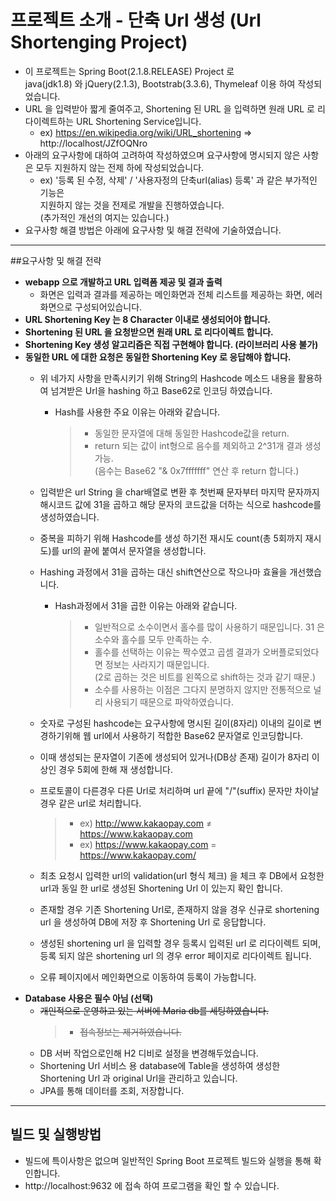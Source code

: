 # <h1>프로젝트 소개 - 단축 Url 생성 (Url Shortenging Project) </h1>
* 이 프로젝트는 Spring Boot(2.1.8.RELEASE) Project 로 <br/>
    java(jdk1.8) 와 jQuery(2.1.3), Bootstrab(3.3.6), Thymeleaf 이용 하여 작성되었습니다. 
* URL 을 입력받아 짧게 줄여주고, Shortening 된 URL 을 입력하면 원래 URL 로 리다이렉트하는 URL Shortening Service입니다.
    * ex) https://en.wikipedia.org/wiki/URL_shortening => http://localhost/JZfOQNro
* 아래의 요구사항에 대하여 고려하여 작성하였으며 요구사항에 명시되지 않은 사항은 모두 지원하지 않는 전제 하에 작성되었습니다.
    * ex) '등록 된 수정, 삭제' / '사용자정의 단축url(alias) 등록' 과 같은 부가적인 기능은 <br />
     지원하지 않는 것을 전제로 개발을 진행하였습니다. <br /> (추가적인 개선의 여지는 있습니다.) 
* 요구사항 해결 방법은 아래에 요구사항 및 해결 전략에 기술하였습니다.
<hr/>

##요구사항 및 해결 전략
+ __webapp 으로 개발하고 URL 입력폼 제공 및 결과 출력__
    * 화면은 입력과 결과를 제공하는 메인화면과 전체 리스트를 제공하는 화면, 에러화면으로 구성되어있습니다.
+ __URL Shortening Key 는 8 Character 이내로 생성되어야 합니다.__
+ __Shortening 된 URL 을 요청받으면 원래 URL 로 리다이렉트 합니다.__
+ __Shortening Key 생성 알고리즘은 직접 구현해야 합니다. (라이브러리 사용 불가)__
+ __동일한 URL 에 대한 요청은 동일한 Shortening Key 로 응답해야 합니다.__
    * 위 네가지 사항을 만족시키기 위해 String의 Hashcode 메소드 내용을 활용하여 
      넘겨받은 Url을 hashing 하고 Base62로 인코딩 하였습니다.
      * Hash를 사용한 주요 이유는 아래와 같습니다. 
          > - 동일한 문자열에 대해 동일한 Hashcode값을 return.
          > - return 되는 값이 int형으로 음수를 제외하고 2^31개 결과 생성 가능.<br/>
          (음수는 Base62 "& 0x7fffffff" 연산 후 return 합니다.)
          
    * 입력받은 url String 을 char배열로 변환 후 첫번째 문자부터 마지막 문자까지<br/>
    해시코드 값에 31을 곱하고 해당 문자의 코드값을 더하는 식으로 hashcode를 생성하였습니다.
    * 중복을 피하기 위해 Hashcode를 생성 하기전 재시도 count(총 5회까지 재시도)를 url의 끝에 붙여서 문자열을 생성합니다.   
    * Hashing 과정에서 31을 곱하는 대신 shift연산으로 작으나마 효율을 개선했습니다.
        * Hash과정에서 31을 곱한 이유는 아래와 같습니다.
            > - 일반적으로 소수이면서 홀수를 많이 사용하기 때문입니다. 31 은 소수와 홀수를 모두 만족하는 수.
            > - 홀수를 선택하는 이유는 짝수였고 곱셈 결과가 오버플로되었다면 정보는 사라지기 때문입니다.<br/>
               (2로 곱하는 것은 비트를 왼쪽으로 shift하는 것과 같기 때문.)
            > - 소수를 사용하는 이점은 그다지 분명하지 않지만 전통적으로 널리 사용되기 때문으로 파악하였습니다. 
    * 숫자로 구성된 hashcode는 요구사항에 명시된 길이(8자리) 이내의 길이로 변경하기위해 웹 url에서 사용하기 적합한
        Base62 문자열로 인코딩합니다. 
    * 이때 생성되는 문자열이 기존에 생성되어 있거나(DB상 존재) 길이가 8자리 이상인 경우 5회에 한해 재 생성합니다.
      
    * 프로토콜이 다른경우 다른 Url로 처리하며 url 끝에 "/"(suffix) 문자만 차이날 경우 같은 url로 처리합니다.
        > - ex) http://www.kakaopay.com ≠ https://www.kakaopay.com 
        > - ex) https://www.kakaopay.com = https://www.kakaopay.com/ 
    * 최초 요청시 입력한 url의 validation(url 형식 체크) 을 체크 후 DB에서 요청한 url과 동일 한 url로 생성된 Shortening Url 이 있는지 확인 합니다.
    * 존재할 경우 기존 Shortening Url로, 존재하지 않을 경우 신규로 shortening url 을 생성하여 DB에 저장 후 Shortening Url 로 응답합니다.
    * 생성된 shortening url 을 입력할 경우 등록시 입력된 url 로 리다이렉트 되며, 등록 되지 않은 shortening url 의 경우 error 페이지로 리다이렉트 됩니다.
    * 오류 페이지에서 메인화면으로 이동하여 등록이 가능합니다.  
+ __Database 사용은 필수 아님 (선택)__
    * ~~개인적으로 운영하고 있는 서버에 Maria db를 세팅하였습니다.~~
      >- ~~접속정보는 제거하였습니다.~~ 
    * DB 서버 작업으로인해 H2 디비로 설정을 변경해두었습니다.
    * Shortening Url 서비스 용 database에 Table을 생성하여 생성한 Shortening Url 과 original Url을 관리하고 있습니다.
    * JPA를 통해 데이터를 조회, 저장합니다. 
    
<hr/>

## 빌드 및 실행방법
* 빌드에 특이사항은 없으며 일반적인 Spring Boot 프로젝트 빌드와 실행을 통해 확인합니다.
* http://localhost:9632 에 접속 하여 프로그램을 확인 할 수 있습니다.


